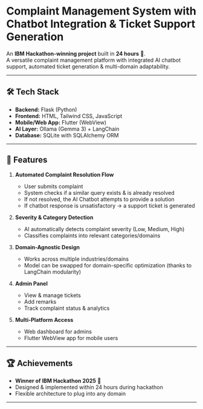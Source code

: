 # Complaint Management System with Chatbot Integration & Ticket Support Generation

An **IBM Hackathon-winning project** built in **24 hours** 🚀.  
A versatile complaint management platform with integrated AI chatbot support, automated ticket generation & multi-domain adaptability.

---

## 🛠 Tech Stack

- **Backend:** Flask (Python)  
- **Frontend:** HTML, Tailwind CSS, JavaScript  
- **Mobile/Web App:** Flutter (WebView)  
- **AI Layer:** Ollama (Gemma 3) + LangChain  
- **Database:** SQLite with SQLAlchemy ORM  

---

## 📌 Features

1. **Automated Complaint Resolution Flow**  
   - User submits complaint  
   - System checks if a similar query exists & is already resolved  
   - If not resolved, the AI Chatbot attempts to provide a solution  
   - If chatbot response is unsatisfactory → a support ticket is generated  

2. **Severity & Category Detection**  
   - AI automatically detects complaint severity (Low, Medium, High)  
   - Classifies complaints into relevant categories/domains  

3. **Domain-Agnostic Design**  
   - Works across multiple industries/domains  
   - Model can be swapped for domain-specific optimization (thanks to LangChain modularity)  

4. **Admin Panel**  
   - View & manage tickets  
   - Add remarks  
   - Track complaint status & analytics  

5. **Multi-Platform Access**  
   - Web dashboard for admins  
   - Flutter WebView app for mobile users  

---

## 🏆 Achievements

- **Winner of IBM Hackathon 2025** 🎉  
- Designed & implemented within 24 hours during hackathon  
- Flexible architecture to plug into any domain  

---
